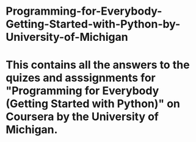 # Programming-for-Everybody-Getting-Started-with-Python-by-University-of-Michigan
# This contains all the answers to the quizes and asssignments for "Programming for Everybody (Getting Started with Python)" on Coursera by the University of Michigan.
